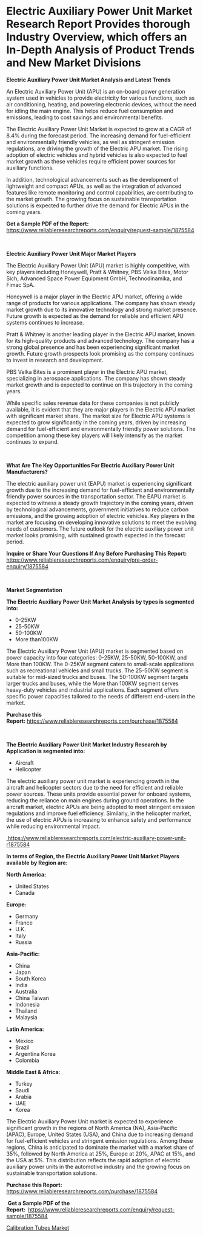 <p><h1>Electric Auxiliary Power Unit Market Research Report Provides thorough Industry Overview, which offers an In-Depth Analysis of Product Trends and New Market Divisions</h1></p><p><strong>Electric Auxiliary Power Unit Market Analysis and Latest Trends</strong></p>
<p><p>An Electric Auxiliary Power Unit (APU) is an on-board power generation system used in vehicles to provide electricity for various functions, such as air conditioning, heating, and powering electronic devices, without the need for idling the main engine. This helps reduce fuel consumption and emissions, leading to cost savings and environmental benefits.</p><p>The Electric Auxiliary Power Unit Market is expected to grow at a CAGR of 8.4% during the forecast period. The increasing demand for fuel-efficient and environmentally friendly vehicles, as well as stringent emission regulations, are driving the growth of the Electric APU market. The rising adoption of electric vehicles and hybrid vehicles is also expected to fuel market growth as these vehicles require efficient power sources for auxiliary functions.</p><p>In addition, technological advancements such as the development of lightweight and compact APUs, as well as the integration of advanced features like remote monitoring and control capabilities, are contributing to the market growth. The growing focus on sustainable transportation solutions is expected to further drive the demand for Electric APUs in the coming years.</p></p>
<p><strong>Get a Sample PDF of the Report:&nbsp;</strong> <a href="https://www.reliableresearchreports.com/enquiry/request-sample/1875584">https://www.reliableresearchreports.com/enquiry/request-sample/1875584</a></p>
<p>&nbsp;</p>
<p><strong>Electric Auxiliary Power Unit Major Market Players</strong></p>
<p><p>The Electric Auxiliary Power Unit (APU) market is highly competitive, with key players including Honeywell, Pratt & Whitney, PBS Velka Bites, Motor Sich, Advanced Space Power Equipment GmbH, Technodinamika, and Fimac SpA. </p><p>Honeywell is a major player in the Electric APU market, offering a wide range of products for various applications. The company has shown steady market growth due to its innovative technology and strong market presence. Future growth is expected as the demand for reliable and efficient APU systems continues to increase.</p><p>Pratt & Whitney is another leading player in the Electric APU market, known for its high-quality products and advanced technology. The company has a strong global presence and has been experiencing significant market growth. Future growth prospects look promising as the company continues to invest in research and development.</p><p>PBS Velka Bites is a prominent player in the Electric APU market, specializing in aerospace applications. The company has shown steady market growth and is expected to continue on this trajectory in the coming years.</p><p>While specific sales revenue data for these companies is not publicly available, it is evident that they are major players in the Electric APU market with significant market share. The market size for Electric APU systems is expected to grow significantly in the coming years, driven by increasing demand for fuel-efficient and environmentally friendly power solutions. The competition among these key players will likely intensify as the market continues to expand.</p></p>
<p>&nbsp;</p>
<p><strong>What Are The Key Opportunities For Electric Auxiliary Power Unit Manufacturers?</strong></p>
<p><p>The electric auxiliary power unit (EAPU) market is experiencing significant growth due to the increasing demand for fuel-efficient and environmentally friendly power sources in the transportation sector. The EAPU market is expected to witness a steady growth trajectory in the coming years, driven by technological advancements, government initiatives to reduce carbon emissions, and the growing adoption of electric vehicles. Key players in the market are focusing on developing innovative solutions to meet the evolving needs of customers. The future outlook for the electric auxiliary power unit market looks promising, with sustained growth expected in the forecast period.</p></p>
<p><strong>Inquire or Share Your Questions If Any Before Purchasing This Report:</strong> <a href="https://www.reliableresearchreports.com/enquiry/pre-order-enquiry/1875584">https://www.reliableresearchreports.com/enquiry/pre-order-enquiry/1875584</a></p>
<p>&nbsp;</p>
<p><strong>Market Segmentation</strong></p>
<p><strong>The Electric Auxiliary Power Unit Market Analysis by types is segmented into:</strong></p>
<p><ul><li>0-25KW</li><li>25-50KW</li><li>50-100KW</li><li>More than100KW</li></ul></p>
<p><p>The Electric Auxiliary Power Unit (APU) market is segmented based on power capacity into four categories: 0-25KW, 25-50KW, 50-100KW, and More than 100KW. The 0-25KW segment caters to small-scale applications such as recreational vehicles and small trucks. The 25-50KW segment is suitable for mid-sized trucks and buses. The 50-100KW segment targets larger trucks and buses, while the More than 100KW segment serves heavy-duty vehicles and industrial applications. Each segment offers specific power capacities tailored to the needs of different end-users in the market.</p></p>
<p><strong>Purchase this Report:&nbsp;</strong><a href="https://www.reliableresearchreports.com/purchase/1875584">https://www.reliableresearchreports.com/purchase/1875584</a></p>
<p>&nbsp;</p>
<p><strong>The Electric Auxiliary Power Unit Market Industry Research by Application is segmented into:</strong></p>
<p><ul><li>Aircraft</li><li>Helicopter</li></ul></p>
<p><p>The electric auxiliary power unit market is experiencing growth in the aircraft and helicopter sectors due to the need for efficient and reliable power sources. These units provide essential power for onboard systems, reducing the reliance on main engines during ground operations. In the aircraft market, electric APUs are being adopted to meet stringent emission regulations and improve fuel efficiency. Similarly, in the helicopter market, the use of electric APUs is increasing to enhance safety and performance while reducing environmental impact.</p></p>
<p><a href="https://www.reliableresearchreports.com/electric-auxiliary-power-unit-r1875584">&nbsp;https://www.reliableresearchreports.com/electric-auxiliary-power-unit-r1875584</a></p>
<p><strong>In terms of Region, the Electric Auxiliary Power Unit Market Players available by Region are:</strong></p>
<p>
    <p> <strong> North America: </strong>
        <ul>
            <li>United States</li>
            <li>Canada</li>
        </ul>
        </p> 
    <p> <strong> Europe: </strong>
        <ul>
            <li>Germany</li>
            <li>France</li>
            <li>U.K.</li>
            <li>Italy</li>
            <li>Russia</li>
        </ul>
        </p> 
    <p> <strong> Asia-Pacific: </strong>
        <ul>
            <li>China</li>
            <li>Japan</li>
            <li>South Korea</li>
            <li>India</li>
            <li>Australia</li>
            <li>China Taiwan</li>
            <li>Indonesia</li>
            <li>Thailand</li>
            <li>Malaysia</li>
        </ul>
        </p> 
    <p> <strong> Latin America: </strong>
        <ul>
            <li>Mexico</li>
            <li>Brazil</li>
            <li>Argentina Korea</li>
            <li>Colombia</li>
        </ul>
        </p> 
    <p> <strong> Middle East & Africa: </strong>
        <ul>
            <li>Turkey</li>
            <li>Saudi</li>
            <li>Arabia</li>
            <li>UAE</li>
            <li>Korea</li>
        </ul>
    </p>
    </p>
<p><p>The Electric Auxiliary Power Unit market is expected to experience significant growth in the regions of North America (NA), Asia-Pacific (APAC), Europe, United States (USA), and China due to increasing demand for fuel-efficient vehicles and stringent emission regulations. Among these regions, China is anticipated to dominate the market with a market share of 35%, followed by North America at 25%, Europe at 20%, APAC at 15%, and the USA at 5%. This distribution reflects the rapid adoption of electric auxiliary power units in the automotive industry and the growing focus on sustainable transportation solutions.</p></p>
<p><strong>Purchase this Report: </strong><a href="https://www.reliableresearchreports.com/purchase/1875584">https://www.reliableresearchreports.com/purchase/1875584</a></p>
<p>&nbsp;<strong>Get a Sample PDF of the Report:&nbsp;&nbsp;</strong><a href="https://www.reliableresearchreports.com/enquiry/request-sample/1875584">https://www.reliableresearchreports.com/enquiry/request-sample/1875584</a></p>
<p><strong></strong></p>
<p><p><a href="https://medium.com/@parelledillard62/calibration-tubes-market-size-and-market-trends-complete-industry-overview-2024-to-2031-d26dc63f000a">Calibration Tubes Market</a></p></p>